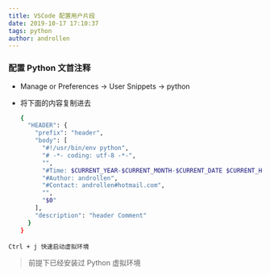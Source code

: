 ```yaml
---
title: VSCode 配置用户片段
date: 2019-10-17 17:10:37  
tags: python
author: androllen  
---
```


### 配置 Python 文首注释

- Manage or Preferences -> User Snippets -> python
- 将下面的内容复制进去

  ``` bash
  {
    "HEADER": {
      "prefix": "header",
      "body": [
        "#!/usr/bin/env python",
        "# -*- coding: utf-8 -*-",
        "",
        "#Time: $CURRENT_YEAR-$CURRENT_MONTH-$CURRENT_DATE $CURRENT_HOUR:$CURRENT_MINUTE:$CURRENT_SECOND",
        "#Author: androllen",
        "#Contact: androllen#hotmail.com",
        "",
        "$0"
      ],
      "description": "header Comment"
    }
  }
  ```

`Ctrl + j 快速启动虚拟环境`  
> 前提下已经安装过 Python 虚拟环境

